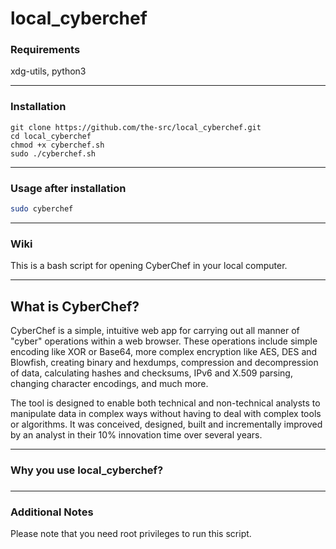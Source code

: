 <h1> local_cyberchef </h1>

<h3>Requirements</h3>

xdg-utils, python3

---

<h3>Installation</h3>

```
git clone https://github.com/the-src/local_cyberchef.git
cd local_cyberchef
chmod +x cyberchef.sh
sudo ./cyberchef.sh
```

---

<h3>Usage after installation</h3>

```bash
sudo cyberchef
```

---

<h3>Wiki</h3>
This is a bash script for opening CyberChef in your local computer.

---

<h2>What is CyberChef?</h2>

CyberChef is a simple, intuitive web app for carrying out all manner of "cyber" operations within a web browser. These operations include simple encoding like XOR or Base64, more complex encryption like AES, DES and Blowfish, creating binary and hexdumps, compression and decompression of data, calculating hashes and checksums, IPv6 and X.509 parsing, changing character encodings, and much more.

The tool is designed to enable both technical and non-technical analysts to manipulate data in complex ways without having to deal with complex tools or algorithms. It was conceived, designed, built and incrementally improved by an analyst in their 10% innovation time over several years.

---

<h3>Why you use local_cyberchef?<h3>


---

<h3>Additional Notes</h3>
Please note that you need root privileges to run this script.


